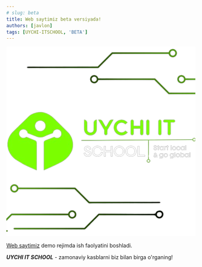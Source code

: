 ```yaml
---
# slug: beta
title: Web saytimiz beta versiyada!
authors: [javlon]
tags: [UYCHI-ITSCHOOL, 'BETA']
---
```


![uychi-itschool brand.png](../../static/img/it-rb.png)

[Web saytimiz](https://uychi-itschool.uz) demo rejimda ish faolyatini boshladi.

***UYCHI IT SCHOOL*** - zamonaviy kasblarni biz bilan birga o'rganing!
